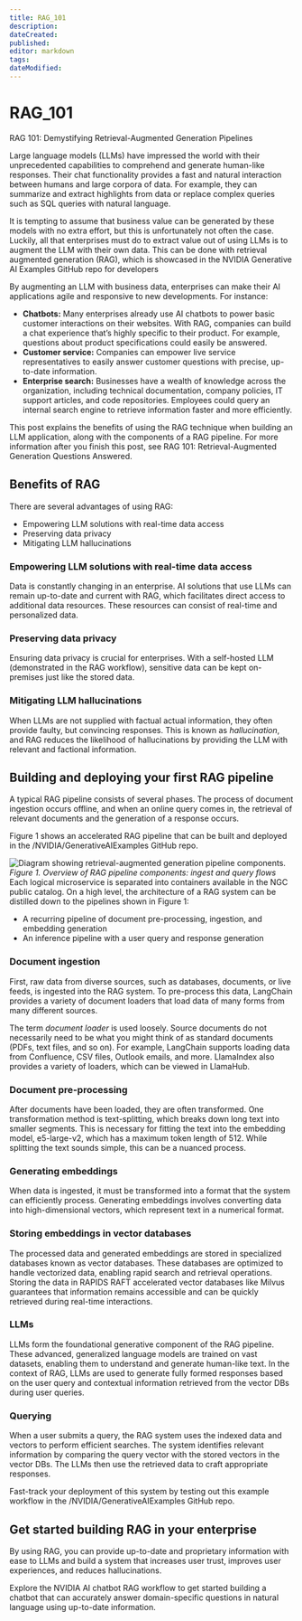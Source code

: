 ```yaml
---
title: RAG_101
description: 
dateCreated: 
published: 
editor: markdown
tags: 
dateModified: 
---
```

# RAG_101
RAG 101: Demystifying Retrieval-Augmented Generation Pipelines

Large language models (LLMs) have impressed the world with their unprecedented capabilities to comprehend and generate human-like responses. Their chat functionality provides a fast and natural interaction between humans and large corpora of data. For example, they can summarize and extract highlights from data or replace complex queries such as SQL queries with natural language. 


It is tempting to assume that business value can be generated by these models with no extra effort, but this is unfortunately not often the case. Luckily, all that enterprises must do to extract value out of using LLMs is to augment the LLM with their own data. This can be done with retrieval augmented generation (RAG), which is showcased in the NVIDIA Generative AI Examples GitHub repo for developers 


By augmenting an LLM with business data, enterprises can make their AI applications agile and responsive to new developments. For instance:


* **Chatbots:** Many enterprises already use AI chatbots to power basic customer interactions on their websites. With RAG, companies can build a chat experience that’s highly specific to their product. For example, questions about product specifications could easily be answered.
* **Customer service:** Companies can empower live service representatives to easily answer customer questions with precise, up-to-date information.
* **Enterprise search:** Businesses have a wealth of knowledge across the organization, including technical documentation, company policies, IT support articles, and code repositories. Employees could query an internal search engine to retrieve information faster and more efficiently.


This post explains the benefits of using the RAG technique when building an LLM application, along with the components of a RAG pipeline. For more information after you finish this post, see RAG 101: Retrieval-Augmented Generation Questions Answered.


Benefits of RAG
---------------


There are several advantages of using RAG:


* Empowering LLM solutions with real-time data access
* Preserving data privacy
* Mitigating LLM hallucinations


### Empowering LLM solutions with real-time data access


Data is constantly changing in an enterprise. AI solutions that use LLMs can remain up-to-date and current with RAG, which facilitates direct access to additional data resources. These resources can consist of real-time and personalized data. 


### Preserving data privacy


Ensuring data privacy is crucial for enterprises. With a self-hosted LLM (demonstrated in the RAG workflow), sensitive data can be kept on-premises just like the stored data. 


### Mitigating LLM hallucinations


When LLMs are not supplied with factual actual information, they often provide faulty, but convincing responses. This is known as *hallucination*, and RAG reduces the likelihood of hallucinations by providing the LLM with relevant and factional information. 


Building and deploying your first RAG pipeline
----------------------------------------------


A typical RAG pipeline consists of several phases. The process of document ingestion occurs offline, and when an online query comes in, the retrieval of relevant documents and the generation of a response occurs. 


Figure 1 shows an accelerated RAG pipeline that can be built and deployed in the /NVIDIA/GenerativeAIExamples GitHub repo.



![Diagram showing retrieval-augmented generation pipeline components.](https://developer-blogs.nvidia.com/wp-content/uploads/2023/12/rag-pipeline-ingest-query-flow-b.png)*Figure 1. Overview of RAG pipeline components: ingest and query flows*
Each logical microservice is separated into containers available in the NGC public catalog. On a high level, the architecture of a RAG system can be distilled down to the pipelines shown in Figure 1:


* A recurring pipeline of document pre-processing, ingestion, and embedding generation
* An inference pipeline with a user query and response generation


### Document ingestion


First, raw data from diverse sources, such as databases, documents, or live feeds, is ingested into the RAG system. To pre-process this data, LangChain provides a variety of document loaders that load data of many forms from many different sources. 


The term *document loader* is used loosely. Source documents do not necessarily need to be what you might think of as standard documents (PDFs, text files, and so on). For example, LangChain supports loading data from Confluence, CSV files, Outlook emails, and more. LlamaIndex also provides a variety of loaders, which can be viewed in LlamaHub.


### Document pre-processing


After documents have been loaded, they are often transformed. One transformation method is text-splitting, which breaks down long text into smaller segments. This is necessary for fitting the text into the embedding model, e5-large-v2, which has a maximum token length of 512. While splitting the text sounds simple, this can be a nuanced process. 


### Generating embeddings


When data is ingested, it must be transformed into a format that the system can efficiently process. Generating embeddings involves converting data into high-dimensional vectors, which represent text in a numerical format. 


### Storing embeddings in vector databases


The processed data and generated embeddings are stored in specialized databases known as vector databases. These databases are optimized to handle vectorized data, enabling rapid search and retrieval operations. Storing the data in RAPIDS RAFT accelerated vector databases like Milvus guarantees that information remains accessible and can be quickly retrieved during real-time interactions.


### LLMs


LLMs form the foundational generative component of the RAG pipeline. These advanced, generalized language models are trained on vast datasets, enabling them to understand and generate human-like text. In the context of RAG, LLMs are used to generate fully formed responses based on the user query and contextual information retrieved from the vector DBs during user queries.


### Querying


When a user submits a query, the RAG system uses the indexed data and vectors to perform efficient searches. The system identifies relevant information by comparing the query vector with the stored vectors in the vector DBs. The LLMs then use the retrieved data to craft appropriate responses.


Fast-track your deployment of this system by testing out this example workflow in the /NVIDIA/GenerativeAIExamples GitHub repo.


Get started building RAG in your enterprise
-------------------------------------------


By using RAG, you can provide up-to-date and proprietary information with ease to LLMs and build a system that increases user trust, improves user experiences, and reduces hallucinations.


Explore the NVIDIA AI chatbot RAG workflow to get started building a chatbot that can accurately answer domain-specific questions in natural language using up-to-date information.
